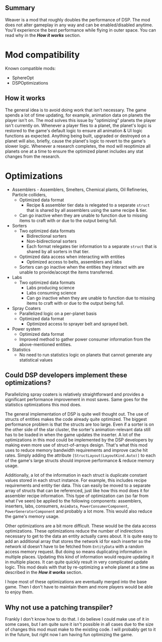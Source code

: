 ## Summary

Weaver is a mod that roughly doubles the performance of DSP. The mod does not alter gameplay in any way and can be enabled/disabled anytime.
You'll experience the best performance while flying in outer space. You can read why in the **_How it works_** section.
 
# Mod compatibility

Known compatible mods:
* SphereOpt
* DSPOptimizations

## How it works

The general idea is to avoid doing work that isn't necessary. The game spends a lot of time updating, for example, animation data on planets the player isn't on.
The mod solves this issue by "optimizing" planets the player isn't currently on. Whenever a player flies to a planet, the planet's logic is restored to the game's default logic to ensure 
all animation & UI logic functions as expected. Anything being built, upgraded or destroyed on a planet will also, briefly, cause the planet's logic to revert to the game's slower logic.
Whenever a research completes, the mod will reoptimize all planets one at a time to ensure the optimized planet includes any stat changes from the research.


# Optimizations

* Assemblers - Assemblers, Smelters, Chemical plants, Oil Refineries, Particle colliders, 
	* Optimized data format
		* Recipe & assembler tier data is relegated to a separate `struct` that is shared by all assemblers using the same recipe & tier.
	* Can go inactive when they are unable to function due to missing items to craft with or due to the output being full.
* Sorters
	* Two optimized data formats
		* Bidirectional sorters
		* Non-bidirectional sorters
		* Each format relegates tier information to a separate `struct` that is shared by all sorters in that tier.
	* Optimized data access when interacting with entities
		* Optimized access to belts, assemblers and labs
	* Sorters can go inactive when the entities they interact with are unable to provide/accept the items transferred.
* Labs
	* Two optimized data formats
		* Labs producing science
		* Labs consuming science
		* Can go inactive when they are unable to function due to missing items to craft with or due to the output being full.
* Spray Coaters
	* Parallelized logic on a per-planet basis
	* Optimized data format
		* Optimized access to sprayer belt and sprayed belt.
* Power system
	* Optimized data format
	* Improved method to gather power consumer information from the above-mentioned entities.
* Statistics
	* No need to run statistics logic on planets that cannot generate any statistical values

## Could DSP developers implement these optimizations?

Parallelizing spray coaters is relatively straightforward and provides a significant performance improvement in most saves. Same goes for the statistics optimizations this mod does.

The general implementation of DSP is quite well thought out. The use of structs of entities makes the code already quite optimized.
The biggest performance problem is that the structs are too large. Even if a sorter is on the other side of the star cluster, the sorter's animation-relevant data still has to be loaded in when the game updates the inserter.
A lot of the optimizations in this mod could be implemented by the DSP developers by making even more use of struct-of-arrays design. That's what this mod uses to reduce memory bandwidth requirements and improve cache hit rates.
Simply adding the attribute `[StructLayout(LayoutKind.Auto)]` to each of the game's large structs should improve performance & reduce memory usage.

Additionally, a lot of the information in each struct is duplicate constant values stored in each struct instance. For example, this includes recipe requirements and entity tier data. This can easily be moved to a separate array
of structs that can be referenced, just like how this mod does it for assembler recipe information.
This type of optimization can (so far from what I've seen) be applied to the following components: assemblers, inserters, labs, consumers, `AnimData`, `PowerConsumerComponent`, `PowerGeneratorComponent` and probably a lot more.
This would also reduce the game's memory usage.

Other optimizations are a bit more difficult. These would be the data access optimizations. These optimizations reduce the number of indirections necessary to get to the data an entity actually cares about.
It is quite easy to add an additional array that stores the network id for each inserter so the network id doesn't have to be fetched from `EntityData` with a random access memory request. But doing so means duplicating
information in multiple places. Updating this kind of information would require updating it in multiple places. It can quite quickly result in very complicated update logic. This mod deals with that by re-optimizing
a whole planet at a time as described in the **_How it works_** section.

I hope most of these optimizations are eventually merged into the base game. Then I don't have to maintain them and more players would be able to enjoy them.

## Why not use a patching transpiler?

Frankly I don't know how to do that. I do believe I could make use of it in some cases, but I am quite sure it isn't possible in all cases due to the size of changes this mod must make to the existing code.
I will probably get to it in the future, but right now I am having fun optimizing the game.
